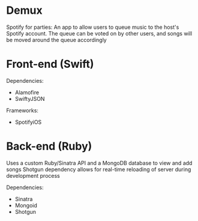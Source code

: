 # Demux
Spotify for parties: An app to allow users to queue music to the host's Spotify account. The queue can be voted on by other users, and songs will be moved around the queue accordingly

# Front-end (Swift)
Dependencies:
- Alamofire
- SwiftyJSON

Frameworks:
- SpotifyiOS

# Back-end (Ruby)
Uses a custom Ruby/Sinatra API and a MongoDB database to view and add songs
Shotgun dependency allows for real-time reloading of server during development process

Dependencies:
- Sinatra
- Mongoid
- Shotgun

